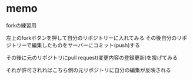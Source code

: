 memo
====

forkの練習用

左上のforkボタンを押して自分のリポジトリーに入れてみる
その後自分のリポジトリーで編集したものをサーバーにコミット(push)する


その後に元のリポジトリにpull request(変更内容の登録更新)を投げてみる


それが許可されればこちら側の元リポジトリに自分の編集が反映される
